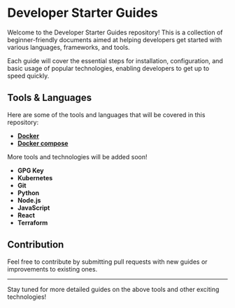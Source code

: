 # Developer Starter Guides

Welcome to the Developer Starter Guides repository! This is a collection of beginner-friendly documents aimed at helping developers get started with various languages, frameworks, and tools.

Each guide will cover the essential steps for installation, configuration, and basic usage of popular technologies, enabling developers to get up to speed quickly.

## Tools & Languages

Here are some of the tools and languages that will be covered in this repository:

- **[Docker](docs/docker.md)**
- **[Docker compose](docs/docker-compose-guide.md)**

More tools and technologies will be added soon!

- **GPG Key**
- **Kubernetes**
- **Git**
- **Python**
- **Node.js**
- **JavaScript**
- **React**
- **Terraform**

## Contribution

Feel free to contribute by submitting pull requests with new guides or improvements to existing ones.

---

Stay tuned for more detailed guides on the above tools and other exciting technologies!
